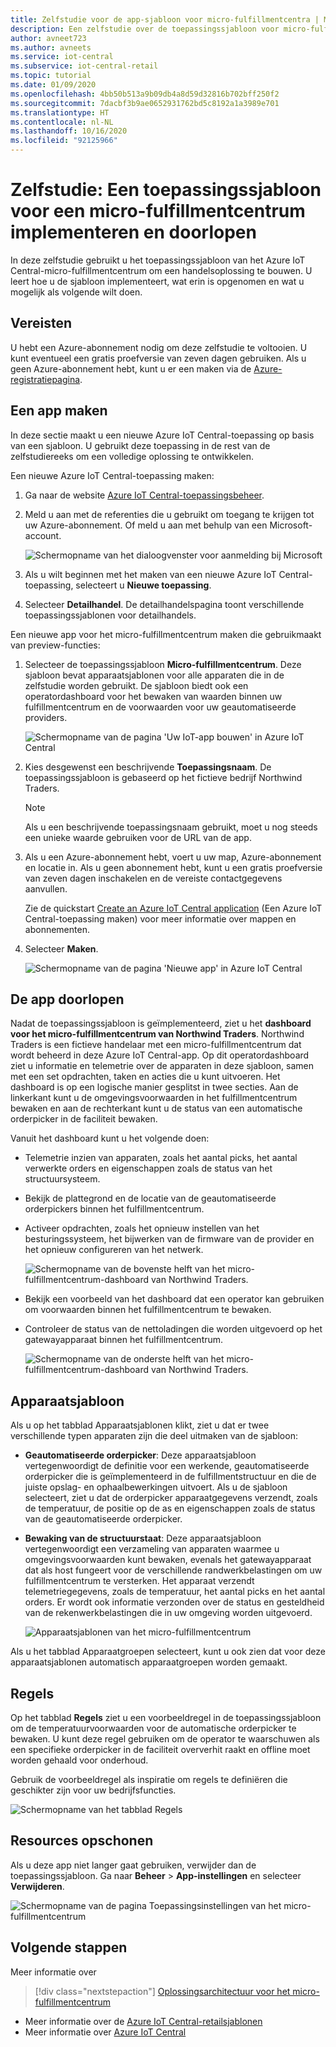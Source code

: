 ```yaml
---
title: Zelfstudie voor de app-sjabloon voor micro-fulfillmentcentra | Microsoft Docs
description: Een zelfstudie over de toepassingssjabloon voor micro-fulfillmentcentra voor Azure IoT Central
author: avneet723
ms.author: avneets
ms.service: iot-central
ms.subservice: iot-central-retail
ms.topic: tutorial
ms.date: 01/09/2020
ms.openlocfilehash: 4bb50b513a9b09db4a8d59d32816b702bff250f2
ms.sourcegitcommit: 7dacbf3b9ae0652931762bd5c8192a1a3989e701
ms.translationtype: HT
ms.contentlocale: nl-NL
ms.lasthandoff: 10/16/2020
ms.locfileid: "92125966"
---
```

# <a name="tutorial-deploy-and-walk-through-a-micro-fulfillment-center-application-template"></a>Zelfstudie: Een toepassingssjabloon voor een micro-fulfillmentcentrum implementeren en doorlopen

In deze zelfstudie gebruikt u het toepassingssjabloon van het Azure IoT Central-micro-fulfillmentcentrum om een handelsoplossing te bouwen. U leert hoe u de sjabloon implementeert, wat erin is opgenomen en wat u mogelijk als volgende wilt doen.

## <a name="prerequisites"></a>Vereisten
U hebt een Azure-abonnement nodig om deze zelfstudie te voltooien. U kunt eventueel een gratis proefversie van zeven dagen gebruiken. Als u geen Azure-abonnement hebt, kunt u er een maken via de [Azure-registratiepagina](https://aka.ms/createazuresubscription).

## <a name="create-an-application"></a>Een app maken 
In deze sectie maakt u een nieuwe Azure IoT Central-toepassing op basis van een sjabloon. U gebruikt deze toepassing in de rest van de zelfstudiereeks om een volledige oplossing te ontwikkelen.

Een nieuwe Azure IoT Central-toepassing maken:

1. Ga naar de website [Azure IoT Central-toepassingsbeheer](https://aka.ms/iotcentral).
1. Meld u aan met de referenties die u gebruikt om toegang te krijgen tot uw Azure-abonnement. Of meld u aan met behulp van een Microsoft-account.

   ![Schermopname van het dialoogvenster voor aanmelding bij Microsoft](./media/tutorial-in-store-analytics-create-app/sign-in.png)

1. Als u wilt beginnen met het maken van een nieuwe Azure IoT Central-toepassing, selecteert u **Nieuwe toepassing**.

1. Selecteer **Detailhandel**.  De detailhandelspagina toont verschillende toepassingssjablonen voor detailhandels.

Een nieuwe app voor het micro-fulfillmentcentrum maken die gebruikmaakt van preview-functies:  
1. Selecteer de toepassingssjabloon **Micro-fulfillmentcentrum**. Deze sjabloon bevat apparaatsjablonen voor alle apparaten die in de zelfstudie worden gebruikt. De sjabloon biedt ook een operatordashboard voor het bewaken van waarden binnen uw fulfillmentcentrum en de voorwaarden voor uw geautomatiseerde providers. 

    ![Schermopname van de pagina 'Uw IoT-app bouwen' in Azure IoT Central](./media/tutorial-micro-fulfillment-center-app/iotc-retail-homepage-mfc.png)
    
1. Kies desgewenst een beschrijvende **Toepassingsnaam**. De toepassingssjabloon is gebaseerd op het fictieve bedrijf Northwind Traders. 

    >[!NOTE]
    >Als u een beschrijvende toepassingsnaam gebruikt, moet u nog steeds een unieke waarde gebruiken voor de URL van de app.

1. Als u een Azure-abonnement hebt, voert u uw map, Azure-abonnement en locatie in. Als u geen abonnement hebt, kunt u een gratis proefversie van zeven dagen inschakelen en de vereiste contactgegevens aanvullen.  

    Zie de quickstart [Create an Azure IoT Central application](../core/quick-deploy-iot-central.md) (Een Azure IoT Central-toepassing maken) voor meer informatie over mappen en abonnementen.

1. Selecteer **Maken**.

    ![Schermopname van de pagina 'Nieuwe app' in Azure IoT Central](./media/tutorial-micro-fulfillment-center-app/iotc-retail-create-app-mfc.png)

## <a name="walk-through-the-application"></a>De app doorlopen 

Nadat de toepassingssjabloon is geïmplementeerd, ziet u het **dashboard voor het micro-fulfillmentcentrum van Northwind Traders**. Northwind Traders is een fictieve handelaar met een micro-fulfillmentcentrum dat wordt beheerd in deze Azure IoT Central-app. Op dit operatordashboard ziet u informatie en telemetrie over de apparaten in deze sjabloon, samen met een set opdrachten, taken en acties die u kunt uitvoeren. Het dashboard is op een logische manier gesplitst in twee secties. Aan de linkerkant kunt u de omgevingsvoorwaarden in het fulfillmentcentrum bewaken en aan de rechterkant kunt u de status van een automatische orderpicker in de faciliteit bewaken.  

Vanuit het dashboard kunt u het volgende doen:
   * Telemetrie inzien van apparaten, zoals het aantal picks, het aantal verwerkte orders en eigenschappen zoals de status van het structuursysteem.  
   * Bekijk de plattegrond en de locatie van de geautomatiseerde orderpickers binnen het fulfillmentcentrum.
   * Activeer opdrachten, zoals het opnieuw instellen van het besturingssysteem, het bijwerken van de firmware van de provider en het opnieuw configureren van het netwerk.

     ![Schermopname van de bovenste helft van het micro-fulfillmentcentrum-dashboard van Northwind Traders.](./media/tutorial-micro-fulfillment-center-app/mfc-dashboard1.png)
   * Bekijk een voorbeeld van het dashboard dat een operator kan gebruiken om voorwaarden binnen het fulfillmentcentrum te bewaken. 
   * Controleer de status van de nettoladingen die worden uitgevoerd op het gatewayapparaat binnen het fulfillmentcentrum.    

     ![Schermopname van de onderste helft van het micro-fulfillmentcentrum-dashboard van Northwind Traders.](./media/tutorial-micro-fulfillment-center-app/mfc-dashboard2.png)

## <a name="device-template"></a>Apparaatsjabloon
Als u op het tabblad Apparaatsjablonen klikt, ziet u dat er twee verschillende typen apparaten zijn die deel uitmaken van de sjabloon: 
   * **Geautomatiseerde orderpicker**: Deze apparaatsjabloon vertegenwoordigt de definitie voor een werkende, geautomatiseerde orderpicker die is geïmplementeerd in de fulfillmentstructuur en die de juiste opslag- en ophaalbewerkingen uitvoert. Als u de sjabloon selecteert, ziet u dat de orderpicker apparaatgegevens verzendt, zoals de temperatuur, de positie op de as en eigenschappen zoals de status van de geautomatiseerde orderpicker. 
   * **Bewaking van de structuurstaat**: Deze apparaatsjabloon vertegenwoordigt een verzameling van apparaten waarmee u omgevingsvoorwaarden kunt bewaken, evenals het gatewayapparaat dat als host fungeert voor de verschillende randwerkbelastingen om uw fulfillmentcentrum te versterken. Het apparaat verzendt telemetriegegevens, zoals de temperatuur, het aantal picks en het aantal orders. Er wordt ook informatie verzonden over de status en gesteldheid van de rekenwerkbelastingen die in uw omgeving worden uitgevoerd. 

     ![Apparaatsjablonen van het micro-fulfillmentcentrum](./media/tutorial-micro-fulfillment-center-app/device-templates.png)

Als u het tabblad Apparaatgroepen selecteert, kunt u ook zien dat voor deze apparaatsjablonen automatisch apparaatgroepen worden gemaakt.

## <a name="rules"></a>Regels
Op het tabblad **Regels** ziet u een voorbeeldregel in de toepassingssjabloon om de temperatuurvoorwaarden voor de automatische orderpicker te bewaken. U kunt deze regel gebruiken om de operator te waarschuwen als een specifieke orderpicker in de faciliteit oververhit raakt en offline moet worden gehaald voor onderhoud. 

Gebruik de voorbeeldregel als inspiratie om regels te definiëren die geschikter zijn voor uw bedrijfsfuncties.

![Schermopname van het tabblad Regels](./media/tutorial-micro-fulfillment-center-app/rules.png)

## <a name="clean-up-resources"></a>Resources opschonen

Als u deze app niet langer gaat gebruiken, verwijder dan de toepassingssjabloon. Ga naar **Beheer** > **App-instellingen** en selecteer **Verwijderen**.

![Schermopname van de pagina Toepassingsinstellingen van het micro-fulfillmentcentrum](./media/tutorial-micro-fulfillment-center-app/delete.png)

## <a name="next-steps"></a>Volgende stappen

Meer informatie over
> [!div class="nextstepaction"]
> [Oplossingsarchitectuur voor het micro-fulfillmentcentrum](./architecture-micro-fulfillment-center.md)
* Meer informatie over de [Azure IoT Central-retailsjablonen](./overview-iot-central-retail.md)
* Meer informatie over [Azure IoT Central](../core/overview-iot-central.md)